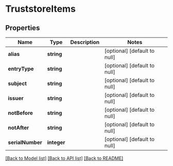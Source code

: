 # TruststoreItems

## Properties
Name | Type | Description | Notes
------------ | ------------- | ------------- | -------------
**alias** | **string** |  | [optional] [default to null]
**entryType** | **string** |  | [optional] [default to null]
**subject** | **string** |  | [optional] [default to null]
**issuer** | **string** |  | [optional] [default to null]
**notBefore** | **string** |  | [optional] [default to null]
**notAfter** | **string** |  | [optional] [default to null]
**serialNumber** | **integer** |  | [optional] [default to null]

[[Back to Model list]](../README.md#documentation-for-models) [[Back to API list]](../README.md#documentation-for-api-endpoints) [[Back to README]](../README.md)


